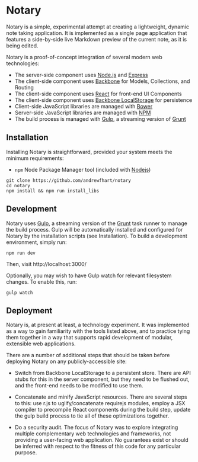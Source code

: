 # Notary

Notary is a simple, experimental attempt at creating a lightweight, dynamic note taking application. It is implemented as a single page application that features a side-by-side live Markdown preview of the current note, as it is being edited.

Notary is a proof-of-concept integration of several modern web technologies:

* The server-side component uses [Node.js](http://nodejs.org) and [Express](http://expressjs.com)
* The client-side component uses [Backbone](http://backbonejs.org) for Models, Collections, and Routing
* The client-side component uses [React](http://facebook.github.io/react) for front-end UI Components
* The client-side component uses [Backbone LocalStorage](https://github.com/jeromegn/Backbone.localStorage) for persistence
* Client-side JavaScript libraries are managed with [Bower](http://bower.io)
* Server-side JavaScript libraries are managed with [NPM](http://npmjs.org)
* The build process is managed with [Gulp](https://github.com/gulpjs/gulp/), a streaming version of [Grunt](http://gruntjs.com)

## Installation

Installing Notary is straightforward, provided your system meets the minimum requirements:

* `npm` Node Package Manager tool (included with [Nodejs](http://nodejs.org))

```
git clone https://github.com/andrewfhart/notary
cd notary
npm install && npm run install_libs
```

## Development

Notary uses [Gulp](https://github.com/gulpjs/gulp/), a streaming version of the [Grunt](http://gruntjs.com) task runner to manage the build process. Gulp will be automatically installed and configured for Notary by the installation scripts (see Installation). To build a development environment, simply run:

```
npm run dev
```

Then, visit http://localhost:3000/

Optionally, you may wish to have Gulp watch for relevant filesystem changes. To enable this, run:

```
gulp watch
```

## Deployment

Notary is, at present at least, a technology experiment. It was implemented as a way to gain familiarity with the tools listed above, and to practice tying them together in a way that supports rapid development of modular, extensible web applications. 

There are a number of additional steps that should be taken before deploying Notary on any publicly-accessible site:

* Switch from Backbone LocalStorage to a persistent store. There are API stubs for this in the server component, but they need to be flushed out, and the front-end needs to be modified to use them.

* Concatenate and minify JavaScript resources. There are several steps to this: use r.js to uglify/concatenate requirejs modules, employ a JSX compiler to precompile React components during the build step, update the gulp build process to tie all of these optimizations together.

* Do a security audit. The focus of Notary was to explore integrating multiple complementary web technologies and frameworks, not providing a user-facing web application. No guarantees exist or should be inferred with respect to the fitness of this code for any particular purpose.

